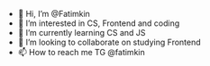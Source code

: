 - 👋 Hi, I’m @Fatimkin
- 👀 I’m interested in CS, Frontend and coding
- 🌱 I’m currently learning  CS and JS
- 💞️ I’m looking to collaborate on studying Frontend 
- 📫 How to reach me TG @fatimkin

<!---
Fatimkin/Fatimkin is a ✨ special ✨ repository because its `README.md` (this file) appears on your GitHub profile.
You can click the Preview link to take a look at your changes.
--->
